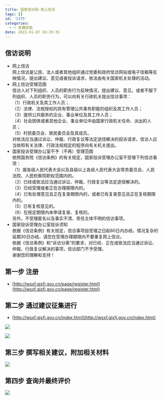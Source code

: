 ```yaml
---
title: 国家信访局·网上信访
tags: []
id: '1375'
categories:
  - - 有趣技能
date: 2022-01-07 16:29:35
---
```


## 信访说明

*   网上信访  
    网上信访是公民、法人或者其他组织通过党委和政府信访网站或电子信箱等反映情况，提出建议、意见或者投诉请求，依法由有关国家机关处理的活动。
*   网上信访受理范围  
    信访人对下列组织、人员的职务行为反映情况，提出建议、意见，或者不服下列组织、人员的职务行为，可以向有关行政机关提出信访事项：  
    （1）行政机关及其工作人员；  
    （2）法律、法规授权的具有管理公共事务职能的组织及其工作人员；  
    （3）提供公共服务的企业、事业单位及其工作人员；  
    （4）社会团体或者其他企业、事业单位中由国家行政机关任命、派出的人员；  
    （5）村民委员会、居民委员会及其成员。  
    对依法应当通过诉讼、仲裁、行政复议等法定途径解决的投诉请求，信访人应当依照有关法律、行政法规规定的程序向有关机关提出。
*   国家投诉受理办公室不予（不再）受理范围  
    依照国务院《信访条例》的有关规定，国家投诉受理办公室不受理下列信访事项：  
    （1）属各级人民代表大会以及县级以上各级人民代表大会常务委员会、人民法院、人民检察院职权范围内的。  
    （2）已经或依法应当通过诉讼、仲裁、行政复议等法定途径解决的。  
    （3）已经受理或者正在办理期限内的。  
    （4）已有处理意见且正在复查期限内的，或者已有复查意见且正在复核期限内的。  
    （5）已有复核意见的。  
    （6）在规定期限内未申请复查、复核的。  
    另外，不受理匿名以及事实不清、责任主体不明的信访事项。
*   国家投诉受理办公室投诉须知  
    依据《信访条例》有关规定，信访事项自受理之日起60日内办结，情况复杂的延期30日办结，请您在受理办理期限内不要重复网上信访。  
    依据《信访条例》和“诉访分离”的要求，对已经、正在或依法应当通过诉讼、仲裁、行政复议解决的事项，信访部门不予受理。  
    谢谢您的理解和支持！

## 第一步 注册

*   [http://wsxf.gjxfj.gov.cn/page/register.html](http://wsxf.gjxfj.gov.cn/page/register.html)

## 第二步 通过建议征集进行

*   [http://wsxf.gjxfj.gov.cn/index.html](http://wsxf.gjxfj.gov.cn/index.html)

[![](https://img.limour.top/archives_2023/blog_wp/2022/01/image-5.webp)](https://img.limour.top/archives_2023/blog_wp/2022/01/image-5.webp)

[![](https://img.limour.top/archives_2023/blog_wp/2022/01/image-6.webp)](https://img.limour.top/archives_2023/blog_wp/2022/01/image-6.webp)

## 第三步 撰写相关建议，附加相关材料

[![](https://img.limour.top/archives_2023/blog_wp/2022/01/image-7.webp)](https://img.limour.top/archives_2023/blog_wp/2022/01/image-7.webp)

## 第四步 查询并最终评价

[![](https://img.limour.top/archives_2023/blog_wp/2022/01/image-8.webp)](https://img.limour.top/archives_2023/blog_wp/2022/01/image-8.webp)